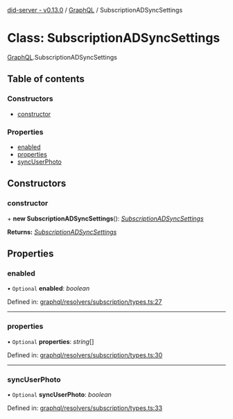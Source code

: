 [did-server - v0.13.0](../README.md) / [GraphQL](../modules/graphql.md) / SubscriptionADSyncSettings

# Class: SubscriptionADSyncSettings

[GraphQL](../modules/graphql.md).SubscriptionADSyncSettings

## Table of contents

### Constructors

- [constructor](graphql.subscriptionadsyncsettings.md#constructor)

### Properties

- [enabled](graphql.subscriptionadsyncsettings.md#enabled)
- [properties](graphql.subscriptionadsyncsettings.md#properties)
- [syncUserPhoto](graphql.subscriptionadsyncsettings.md#syncuserphoto)

## Constructors

### constructor

\+ **new SubscriptionADSyncSettings**(): [*SubscriptionADSyncSettings*](graphql.subscriptionadsyncsettings.md)

**Returns:** [*SubscriptionADSyncSettings*](graphql.subscriptionadsyncsettings.md)

## Properties

### enabled

• `Optional` **enabled**: *boolean*

Defined in: [graphql/resolvers/subscription/types.ts:27](https://github.com/Puzzlepart/did/blob/dev/server/graphql/resolvers/subscription/types.ts#L27)

___

### properties

• `Optional` **properties**: *string*[]

Defined in: [graphql/resolvers/subscription/types.ts:30](https://github.com/Puzzlepart/did/blob/dev/server/graphql/resolvers/subscription/types.ts#L30)

___

### syncUserPhoto

• `Optional` **syncUserPhoto**: *boolean*

Defined in: [graphql/resolvers/subscription/types.ts:33](https://github.com/Puzzlepart/did/blob/dev/server/graphql/resolvers/subscription/types.ts#L33)
